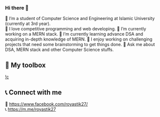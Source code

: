 ### Hi there 👋

<!--
**royastik27/royastik27** is a ✨ _special_ ✨ repository because its `README.md` (this file) appears on your GitHub profile.

Here are some ideas to get you started:

- 🔭 I’m currently working on ...
- 🌱 I’m currently learning ...
- 👯 I’m looking to collaborate on ...
- 🤔 I’m looking for help with ...
- 💬 Ask me about ...
- 📫 How to reach me: ...
- 😄 Pronouns: ...
- ⚡ Fun fact: ...
-->


🤵 I’m a student of Computer Science and Engineering at Islamic University (currently at 3rd year).  
:blue_heart: I love competitive programming and web developing.
🔭 I’m currently working on a MERN stack.
🌱 I’m currently learning advance DSA and acquiring in-depth knowledge of MERN.
:sparkling_heart: I enjoy working on challenging projects that need some brainstorming to get things done.
💬 Ask me about DSA, MERN stack and other Computer Science stuffs.

## 🧰 My toolbox
[!c](https://cdn.jsdelivr.net/gh/devicons/devicon@latest/icons/c/c-original.svg)

## 📞 Connect with me
:iphone: https://www.facebook.com/royastik27/  
:telephone_receiver: https://m.me/royastik27
